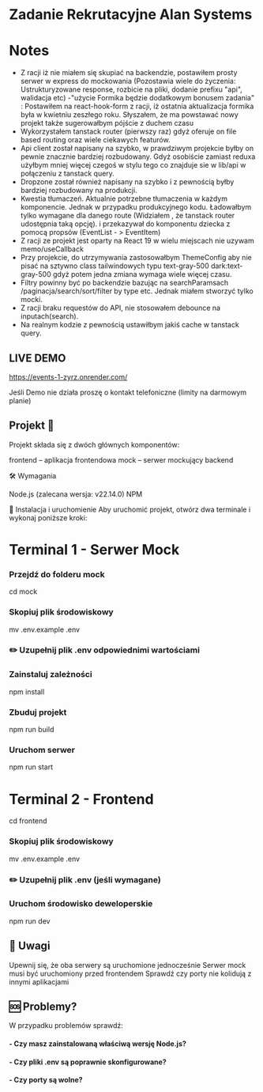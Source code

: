 # Zadanie Rekrutacyjne Alan Systems

# Notes

- Z racji iż nie miałem się skupiać na backendzie, postawiłem prosty serwer w express do mockowania
  (Pozostawia wiele do życzenia: Ustrukturyzowane response, rozbicie na pliki, dodanie prefixu "api", walidacja etc)
  -"użycie Formika będzie dodatkowym bonusem zadania" : Postawiłem na react-hook-form z racji, iż ostatnia aktualizacja formika
  była w kwietniu zeszłego roku. Słyszałem, że ma powstawać nowy projekt także sugerowałbym pójście z duchem czasu
- Wykorzystałem tanstack router (pierwszy raz) gdyż oferuje on file based routing oraz wiele ciekawych featurów.
- Api client został napisany na szybko, w prawdziwym projekcie byłby on pewnie znacznie bardziej rozbudowany. Gdyż osobiście zamiast reduxa użyłbym mniej więcej
  czegoś w stylu tego co znajduje sie w lib/api w połączeniu z tanstack query.
- Dropzone został również napisany na szybko i z pewnością byłby bardziej rozbudowany na produkcji.
- Kwestia tłumaczeń. Aktualnie potrzebne tłumaczenia w każdym komponencie. Jednak w przypadku produkcyjnego kodu. Ładowałbym tylko wymagane dla danego route (Widziałem , że tanstack router udostępnia taką opcję).
  i przekazywał do komponentu dziecka z pomocą propsów (EventList - > EventItem)
- Z racji ze projekt jest oparty na React 19 w wielu miejscach nie uzywam memo/useCallback
- Przy projekcie, do utrzymywania zastosowałbym ThemeConfig aby nie pisać na sztywno class tailwindowych typu text-gray-500 dark:text-gray-500
  gdyż potem jedna zmiana wymaga wiele więcej czasu.
- Filtry powinny być po backendzie bazując na searchParamsach /paginacja/search/sort/filter by type etc. Jednak miałem stworzyć tylko mocki.
- Z racji braku requestów do API, nie stosowałem debounce na inputach(search).
- Na realnym kodzie z pewnością ustawiłbym jakiś cache w tanstack query.


## LIVE DEMO 
https://events-1-zyrz.onrender.com/

Jeśli Demo nie działa proszę o kontakt telefoniczne (limity na darmowym planie)


## Projekt 🚀
Projekt składa się z dwóch głównych komponentów:

frontend – aplikacja frontendowa
mock – serwer mockujący backend

🛠️ Wymagania

Node.js (zalecana wersja: v22.14.0)
NPM

🔧 Instalacja i uruchomienie
Aby uruchomić projekt, otwórz dwa terminale i wykonaj poniższe kroki:
# Terminal 1 - Serwer Mock
### Przejdź do folderu mock
cd mock

### Skopiuj plik środowiskowy
mv .env.example .env

### ✏️ Uzupełnij plik .env odpowiednimi wartościami

### Zainstaluj zależności
npm install

### Zbuduj projekt
npm run build

### Uruchom serwer
npm run start


# Terminal 2 - Frontend

cd frontend

### Skopiuj plik środowiskowy
mv .env.example .env

### ✏️ Uzupełnij plik .env (jeśli wymagane)

### Uruchom środowisko deweloperskie
npm run dev

## 📝 Uwagi

Upewnij się, że oba serwery są uruchomione jednocześnie
Serwer mock musi być uruchomiony przed frontendem
Sprawdź czy porty nie kolidują z innymi aplikacjami

## 🆘 Problemy?
W przypadku problemów sprawdź:

#### - Czy masz zainstalowaną właściwą wersję Node.js?
#### - Czy pliki .env są poprawnie skonfigurowane?
#### - Czy porty są wolne?
